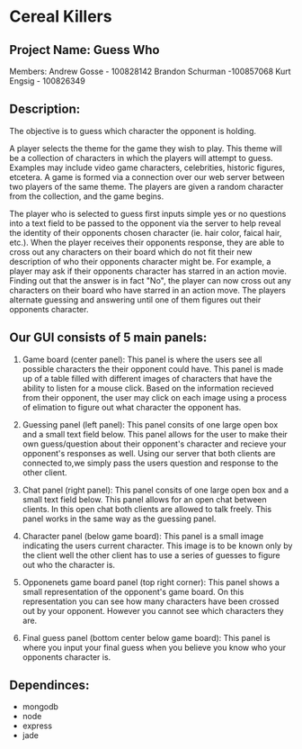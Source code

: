 Cereal Killers
==============

Project Name: Guess Who
-----------------------

Members: 
Andrew Gosse - 100828142
Brandon Schurman -100857068
Kurt Engsig - 100826349

Description:
-------------

The objective is to guess which character the opponent is holding.

A player selects the theme for the game they wish to play. This theme will be a collection of characters in which the players will attempt to guess. Examples may include video game characters, celebrities, historic figures, etcetera. A game is formed via a connection over our web server between two players of the same theme. The players are given a random character from the collection, and the game begins. 

The player who is selected to guess first inputs simple yes or no questions into a text field to be passed to the opponent via the server to help reveal the identity of their opponents chosen character (ie. hair color, faical hair, etc.). When the player receives their opponents response, they are able to cross out any characters on their board which do not fit their new description of who their opponents character might be. For example, a player may ask if their opponents character has starred in an action movie. Finding out that the answer is in fact "No", the player can now cross out any characters on their board who have starred in an action move. 
The players alternate guessing and answering until one of them figures out their opponents character.

Our GUI consists of 5 main panels:
----------------------------------


1.	Game board (center panel):
        This panel is where the users see all possible characters the their opponent could have. This panel is made up of a table filled with different images of 		characters that have the ability to listen for a mouse click. Based on the information recieved from their opponent, the user may click on each image using a 	process of elimation to figure out what character the opponent has.

2.	Guessing panel (left panel):
        This panel consits of one large open box and a small text field below. This panel allows for the user to make their own guess/question about their opponent's           character and recieve your opponent's responses as well. Using our server that both clients are connected to,we simply pass the users question and response to         	the other client.

3.	Chat panel (right panel):
        This panel consits of one large open box and a small text field below. This panel allows for an open chat between clients. In this open chat both clients are           allowed to talk freely. This panel works in the same way as the guessing panel.

4.	Character panel (below game board):
        This panel is a small image indicating the users current character. This image is to be known only by the client well the other client has to use a series of         	guesses to figure out who the character is.

5.	Opponenets game board panel (top right corner):
        This panel shows a small representation of the opponent's game board. On this representation you can see how many characters have been crossed out by your         	opponent. However you cannot see which characters they are.

6.	Final guess panel (bottom center below game board):
	This panel is where you input your final guess when you believe you know who your opponents character is.

Dependinces:
------------
- mongodb
- node
- express
- jade